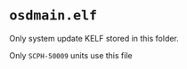 # `osdmain.elf`

Only system update KELF stored in this folder.

Only `SCPH-50009` units use this file
